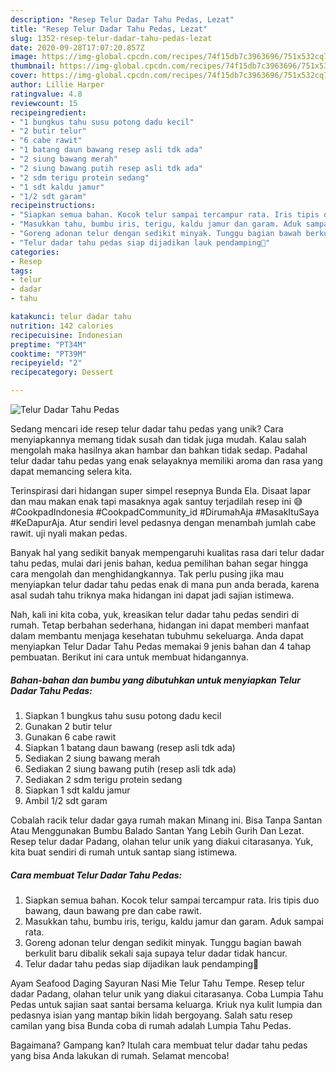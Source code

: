 ```yaml
---
description: "Resep Telur Dadar Tahu Pedas, Lezat"
title: "Resep Telur Dadar Tahu Pedas, Lezat"
slug: 1352-resep-telur-dadar-tahu-pedas-lezat
date: 2020-09-28T17:07:20.857Z
image: https://img-global.cpcdn.com/recipes/74f15db7c3963696/751x532cq70/telur-dadar-tahu-pedas-foto-resep-utama.jpg
thumbnail: https://img-global.cpcdn.com/recipes/74f15db7c3963696/751x532cq70/telur-dadar-tahu-pedas-foto-resep-utama.jpg
cover: https://img-global.cpcdn.com/recipes/74f15db7c3963696/751x532cq70/telur-dadar-tahu-pedas-foto-resep-utama.jpg
author: Lillie Harper
ratingvalue: 4.8
reviewcount: 15
recipeingredient:
- "1 bungkus tahu susu potong dadu kecil"
- "2 butir telur"
- "6 cabe rawit"
- "1 batang daun bawang resep asli tdk ada"
- "2 siung bawang merah"
- "2 siung bawang putih resep asli tdk ada"
- "2 sdm terigu protein sedang"
- "1 sdt kaldu jamur"
- "1/2 sdt garam"
recipeinstructions:
- "Siapkan semua bahan. Kocok telur sampai tercampur rata. Iris tipis duo bawang, daun bawang pre dan cabe rawit."
- "Masukkan tahu, bumbu iris, terigu, kaldu jamur dan garam. Aduk sampai rata."
- "Goreng adonan telur dengan sedikit minyak. Tunggu bagian bawah berkulit baru dibalik sekali saja supaya telur dadar tidak hancur."
- "Telur dadar tahu pedas siap dijadikan lauk pendamping🥰"
categories:
- Resep
tags:
- telur
- dadar
- tahu

katakunci: telur dadar tahu 
nutrition: 142 calories
recipecuisine: Indonesian
preptime: "PT34M"
cooktime: "PT39M"
recipeyield: "2"
recipecategory: Dessert

---
```



![Telur Dadar Tahu Pedas](https://img-global.cpcdn.com/recipes/74f15db7c3963696/751x532cq70/telur-dadar-tahu-pedas-foto-resep-utama.jpg)

Sedang mencari ide resep telur dadar tahu pedas yang unik? Cara menyiapkannya memang tidak susah dan tidak juga mudah. Kalau salah mengolah maka hasilnya akan hambar dan bahkan tidak sedap. Padahal telur dadar tahu pedas yang enak selayaknya memiliki aroma dan rasa yang dapat memancing selera kita.

Terinspirasi dari hidangan super simpel resepnya Bunda Ela. Disaat lapar dan mau makan enak tapi masaknya agak santuy terjadilah resep ini 😅 #CookpadIndonesia #CookpadCommunity_id #DirumahAja #MasakItuSaya #KeDapurAja. Atur sendiri level pedasnya dengan menambah jumlah cabe rawit. uji nyali makan pedas.

Banyak hal yang sedikit banyak mempengaruhi kualitas rasa dari telur dadar tahu pedas, mulai dari jenis bahan, kedua pemilihan bahan segar hingga cara mengolah dan menghidangkannya. Tak perlu pusing jika mau menyiapkan telur dadar tahu pedas enak di mana pun anda berada, karena asal sudah tahu triknya maka hidangan ini dapat jadi sajian istimewa.


Nah, kali ini kita coba, yuk, kreasikan telur dadar tahu pedas sendiri di rumah. Tetap berbahan sederhana, hidangan ini dapat memberi manfaat dalam membantu menjaga kesehatan tubuhmu sekeluarga. Anda dapat menyiapkan Telur Dadar Tahu Pedas memakai 9 jenis bahan dan 4 tahap pembuatan. Berikut ini cara untuk membuat hidangannya.

<!--inarticleads1-->

##### Bahan-bahan dan bumbu yang dibutuhkan untuk menyiapkan Telur Dadar Tahu Pedas:

1. Siapkan 1 bungkus tahu susu potong dadu kecil
1. Gunakan 2 butir telur
1. Gunakan 6 cabe rawit
1. Siapkan 1 batang daun bawang (resep asli tdk ada)
1. Sediakan 2 siung bawang merah
1. Sediakan 2 siung bawang putih (resep asli tdk ada)
1. Sediakan 2 sdm terigu protein sedang
1. Siapkan 1 sdt kaldu jamur
1. Ambil 1/2 sdt garam


Cobalah racik telur dadar gaya rumah makan Minang ini. Bisa Tanpa Santan Atau Menggunakan Bumbu Balado Santan Yang Lebih Gurih Dan Lezat. Resep telur dadar Padang, olahan telur unik yang diakui citarasanya. Yuk, kita buat sendiri di rumah untuk santap siang istimewa. 

<!--inarticleads2-->

##### Cara membuat Telur Dadar Tahu Pedas:

1. Siapkan semua bahan. Kocok telur sampai tercampur rata. Iris tipis duo bawang, daun bawang pre dan cabe rawit.
1. Masukkan tahu, bumbu iris, terigu, kaldu jamur dan garam. Aduk sampai rata.
1. Goreng adonan telur dengan sedikit minyak. Tunggu bagian bawah berkulit baru dibalik sekali saja supaya telur dadar tidak hancur.
1. Telur dadar tahu pedas siap dijadikan lauk pendamping🥰


Ayam Seafood Daging Sayuran Nasi Mie Telur Tahu Tempe. Resep telur dadar Padang, olahan telur unik yang diakui citarasanya. Coba Lumpia Tahu Pedas untuk sajian saat santai bersama keluarga. Kriuk nya kulit lumpia dan pedasnya isian yang mantap bikin lidah bergoyang. Salah satu resep camilan yang bisa Bunda coba di rumah adalah Lumpia Tahu Pedas. 

Bagaimana? Gampang kan? Itulah cara membuat telur dadar tahu pedas yang bisa Anda lakukan di rumah. Selamat mencoba!
